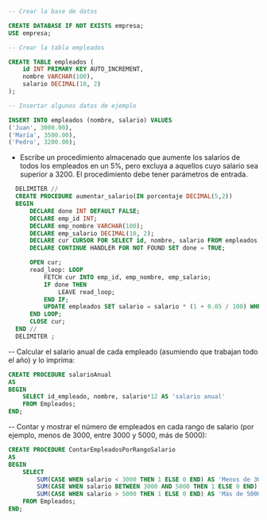 ```sql
-- Crear la base de datos

CREATE DATABASE IF NOT EXISTS empresa;
USE empresa;

-- Crear la tabla empleados

CREATE TABLE empleados (
    id INT PRIMARY KEY AUTO_INCREMENT,
    nombre VARCHAR(100),
    salario DECIMAL(10, 2)
);

-- Insertar algunos datos de ejemplo

INSERT INTO empleados (nombre, salario) VALUES
('Juan', 3000.00),
('María', 3500.00),
('Pedro', 3200.00);
```
- Escribe un procedimiento almacenado que aumente los salarios de todos los empleados en un 5%, pero excluya a aquellos cuyo salario sea superior a 3200. El procedimiento debe tener parámetros de entrada.

```sql
  DELIMITER //
  CREATE PROCEDURE aumentar_salario(IN porcentaje DECIMAL(5,2))
  BEGIN
      DECLARE done INT DEFAULT FALSE;
      DECLARE emp_id INT;
      DECLARE emp_nombre VARCHAR(100);
      DECLARE emp_salario DECIMAL(10, 2);
      DECLARE cur CURSOR FOR SELECT id, nombre, salario FROM empleados;
      DECLARE CONTINUE HANDLER FOR NOT FOUND SET done = TRUE;

      OPEN cur;
      read_loop: LOOP
          FETCH cur INTO emp_id, emp_nombre, emp_salario;
          IF done THEN
              LEAVE read_loop;
          END IF;
          UPDATE empleados SET salario = salario * (1 + 0.05 / 100) WHERE id = emp_id AND salario > 3200;
      END LOOP;
      CLOSE cur;
  END //
  DELIMITER ;
```

-- Calcular el salario anual de cada empleado (asumiendo que trabajan todo el año) y lo imprima:

```sql
CREATE PROCEDURE salarioAnual
AS
BEGIN
    SELECT id_empleado, nombre, salario*12 AS 'salario anual'
    FROM Empleados;
END;
```

-- Contar y mostrar el número de empleados en cada rango de salario (por ejemplo, menos de 3000, entre 3000 y 5000, más de 5000):

```sql
CREATE PROCEDURE ContarEmpleadosPorRangoSalario
AS
BEGIN
    SELECT 
        SUM(CASE WHEN salario < 3000 THEN 1 ELSE 0 END) AS 'Menos de 3000',
        SUM(CASE WHEN salario BETWEEN 3000 AND 5000 THEN 1 ELSE 0 END) AS 'Entre 3000 y 5000',
        SUM(CASE WHEN salario > 5000 THEN 1 ELSE 0 END) AS 'Más de 5000'
    FROM Empleados;
END;

```